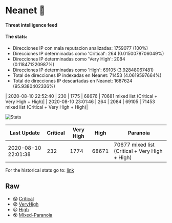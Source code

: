 # Neanet :hocho:
#### Threat intelligence feed
#### The stats:

- Direcciones IP con mala reputacion analizadas: 1759077 (100%)
- Direcciones IP determinadas como 'Critical':  264 (0.0150078706049%)
- Direcciones IP determinadas como 'Very High':  2084 (0.118471220987%)
- Direcciones IP determinadas como 'High':  69105 (3.92848067481)
- Total de direcciones IP indexadas en Neanet:  71453 (4.0619597664%)
- Total de direcciones IP descartadas en Neanet:  1687624 (95.9380402336%)




| 2020-08-10 22:52:40 | 230 | 1775 | 68676 | 70681 mixed list (Critical + Very High + High)|
| 2020-08-10 23:01:46 | 264 | 2084 | 69105 | 71453 mixed list (Critical + Very High + High)|





![Stats](https://docs.google.com/spreadsheets/d/e/2PACX-1vSnaNMIXVabIpDJjufMlzH7poXnshF3mgd8Is1g9ytUEzVsP5my4Trn8f-xkoLLQ38xpL3HtmUexLo6/pubchart?oid=501124687&format=image)

| Last Update | Critical | Very High | High | Paranoia |
| --- | --- | --- | --- | --- |
| 2020-08-10 22:01:38 | 232 | 1774 | 68671 | 70677 mixed list (Critical + Very High + High)|

For the historical stats go to: [link](/stats.csv)
## Raw
- :scream: [Critical](https://raw.githubusercontent.com/JavaGarcia/Neanet/master/blacklists/neanet_critical.txt)
- :fearful: [VeryHigh](https://raw.githubusercontent.com/JavaGarcia/Neanet/master/blacklists/neanet_veryHigh.txtt)
- :frowning: [High](https://raw.githubusercontent.com/JavaGarcia/Neanet/master/blacklists/neanet_high.txt)
- :dizzy_face: [Mixed-Paranoia](https://raw.githubusercontent.com/JavaGarcia/Neanet/master/blacklists/neanet_all.txt)





















































































